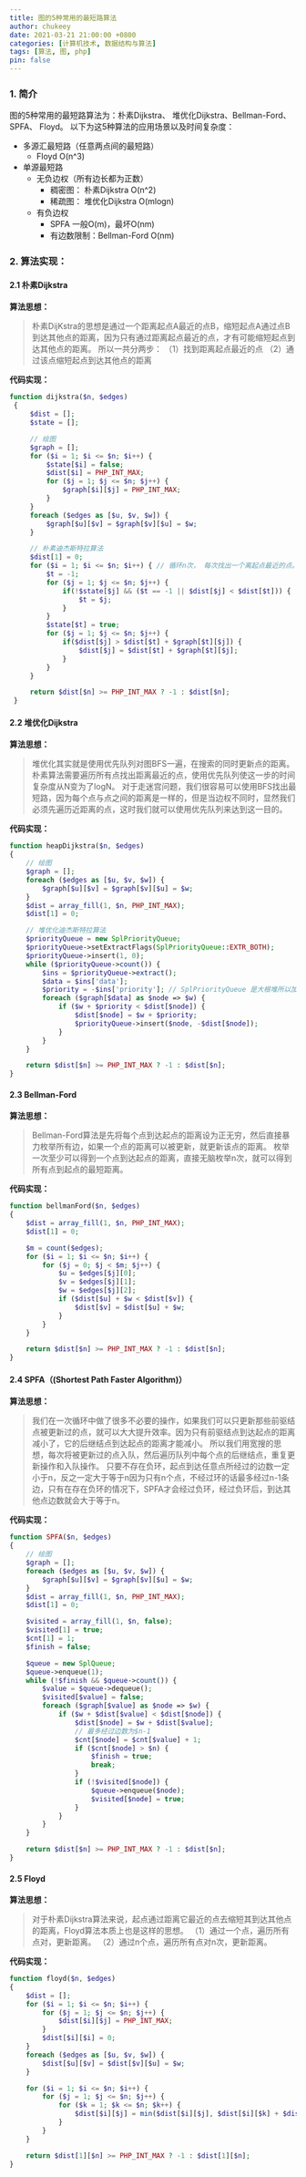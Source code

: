```yaml
---
title: 图的5种常用的最短路算法
author: chukeey
date: 2021-03-21 21:00:00 +0800
categories: [计算机技术, 数据结构与算法]
tags: [算法, 图, php]
pin: false
---
```


### 1. 简介
图的5种常用的最短路算法为：朴素Dijkstra、 堆优化Dijkstra、Bellman-Ford、SPFA、 Floyd。
以下为这5种算法的应用场景以及时间复杂度：
- 多源汇最短路（任意两点间的最短路）
    - Floyd  O(n^3)
- 单源最短路
    - 无负边权（所有边长都为正数）
        - 稠密图： 朴素Dijkstra  O(n^2)
        - 稀疏图： 堆优化Dijkstra  O(mlogn)
    - 有负边权
        - SPFA  一般O(m)，最坏O(nm)
        - 有边数限制：Bellman-Ford  O(nm)

### 2. 算法实现：
#### 2.1 朴素Dijkstra
**算法思想：**
> 朴素DijKstra的思想是通过一个距离起点A最近的点B，缩短起点A通过点B到达其他点的距离，因为只有通过距离起点最近的点，才有可能缩短起点到达其他点的距离。
    所以一共分两步：
    （1）找到距离起点最近的点
    （2）通过该点缩短起点到达其他点的距离

**代码实现：**
```php
function dijkstra($n, $edges)
 {
     $dist = [];
     $state = [];

     // 绘图
     $graph = [];
     for ($i = 1; $i <= $n; $i++) {
         $state[$i] = false;
         $dist[$i] = PHP_INT_MAX;
         for ($j = 1; $j <= $n; $j++) {
             $graph[$i][$j] = PHP_INT_MAX;
         }
     }
     foreach ($edges as [$u, $v, $w]) {
         $graph[$u][$v] = $graph[$v][$u] = $w;
     }

     // 朴素迪杰斯特拉算法
     $dist[1] = 0;
     for ($i = 1; $i <= $n; $i++) { // 循环n次， 每次找出一个离起点最近的点。
         $t = -1;
         for ($j = 1; $j <= $n; $j++) {
             if(!$state[$j] && ($t == -1 || $dist[$j] < $dist[$t])) {
                 $t = $j;
             }
         }
         $state[$t] = true;
         for ($j = 1; $j <= $n; $j++) {
             if($dist[$j] > $dist[$t] + $graph[$t][$j]) {
                 $dist[$j] = $dist[$t] + $graph[$t][$j];
             }
         }
     }

     return $dist[$n] >= PHP_INT_MAX ? -1 : $dist[$n];
 }
```

#### 2.2 堆优化Dijkstra
 **算法思想：**
 > 堆优化其实就是使用优先队列对图BFS一遍，在搜索的同时更新点的距离。朴素算法需要遍历所有点找出距离最近的点，使用优先队列使这一步的时间复杂度从N变为了logN。
   对于走迷宫问题，我们很容易可以使用BFS找出最短路，因为每个点与点之间的距离是一样的，但是当边权不同时，显然我们必须先遍历近距离的点，这时我们就可以使用优先队列来达到这一目的。

**代码实现：**
```php
function heapDijkstra($n, $edges)
{
    // 绘图
    $graph = [];
    foreach ($edges as [$u, $v, $w]) {
        $graph[$u][$v] = $graph[$v][$u] = $w;
    }
    $dist = array_fill(1, $n, PHP_INT_MAX);
    $dist[1] = 0;

    // 堆优化迪杰斯特拉算法
    $priorityQueue = new SplPriorityQueue;
    $priorityQueue->setExtractFlags(SplPriorityQueue::EXTR_BOTH);
    $priorityQueue->insert(1, 0);
    while ($priorityQueue->count()) {
        $ins = $priorityQueue->extract();
        $data = $ins['data'];
        $priority = -$ins['priority']; // SplPriorityQueue 是大根堆所以加负号
        foreach ($graph[$data] as $node => $w) {
            if ($w + $priority < $dist[$node]) {
                $dist[$node] = $w + $priority;
                $priorityQueue->insert($node, -$dist[$node]);
            }
        }
    }

    return $dist[$n] >= PHP_INT_MAX ? -1 : $dist[$n];
}
```

#### 2.3 Bellman-Ford
 **算法思想：**
 > Bellman-Ford算法是先将每个点到达起点的距离设为正无穷，然后直接暴力枚举所有边，如果一个点的距离可以被更新，就更新该点的距离。
   枚举一次至少可以得到一个点到达起点的距离，直接无脑枚举n次，就可以得到所有点到起点的最短距离。

**代码实现：**
```php
function bellmanFord($n, $edges)
{
    $dist = array_fill(1, $n, PHP_INT_MAX);
    $dist[1] = 0;

    $m = count($edges);
    for ($i = 1; $i <= $n; $i++) {
        for ($j = 0; $j < $m; $j++) {
            $u = $edges[$j][0];
            $v = $edges[$j][1];
            $w = $edges[$j][2];
            if ($dist[$u] + $w < $dist[$v]) {
                $dist[$v] = $dist[$u] + $w;
            }
        }
    }

    return $dist[$n] >= PHP_INT_MAX ? -1 : $dist[$n];
}
```

#### 2.4 SPFA（(Shortest Path Faster Algorithm)）
 **算法思想：**
 > 我们在一次循环中做了很多不必要的操作，如果我们可以只更新那些前驱结点被更新过的点，就可以大大提升效率。因为只有前驱结点到达起点的距离减小了，它的后继结点到达起点的距离才能减小。
   所以我们用宽搜的思想，每次将被更新过的点入队，然后遍历队列中每个点的后继结点，重复更新操作和入队操作。
   只要不存在负环，起点到达任意点所经过的边数一定小于n，反之一定大于等于n因为只有n个点，不经过环的话最多经过n-1条边，只有在存在负环的情况下，SPFA才会经过负环，经过负环后，到达其他点边数就会大于等于n。

**代码实现：**
```php
function SPFA($n, $edges)
{
    // 绘图
    $graph = [];
    foreach ($edges as [$u, $v, $w]) {
        $graph[$u][$v] = $graph[$v][$u] = $w;
    }
    $dist = array_fill(1, $n, PHP_INT_MAX);
    $dist[1] = 0;

    $visited = array_fill(1, $n, false);
    $visited[1] = true;
    $cnt[1] = 1;
    $finish = false;

    $queue = new SplQueue;
    $queue->enqueue(1);
    while (!$finish && $queue->count()) {
        $value = $queue->dequeue();
        $visited[$value] = false;
        foreach ($graph[$value] as $node => $w) {
            if ($w + $dist[$value] < $dist[$node]) {
                $dist[$node] = $w + $dist[$value];
                // 最多经过边数为$n-1
                $cnt[$node] = $cnt[$value] + 1;
                if ($cnt[$node] > $n) {
                    $finish = true;
                    break;
                }
                if (!$visited[$node]) {
                    $queue->enqueue($node);
                    $visited[$node] = true;
                }
            }
        }
    }

    return $dist[$n] >= PHP_INT_MAX ? -1 : $dist[$n];
}
```

#### 2.5 Floyd
 **算法思想：**
 > 对于朴素Dijkstra算法来说，起点通过距离它最近的点去缩短其到达其他点的距离，Floyd算法本质上也是这样的思想。
  （1）通过一个点，遍历所有点对，更新距离。
  （2）通过n个点，遍历所有点对n次，更新距离。

**代码实现：**
```php
function floyd($n, $edges)
{
    $dist = [];
    for ($i = 1; $i <= $n; $i++) {
        for ($j = 1; $j <= $n; $j++) {
            $dist[$i][$j] = PHP_INT_MAX;
        }
        $dist[$i][$i] = 0;
    }
    foreach ($edges as [$u, $v, $w]) {
        $dist[$u][$v] = $dist[$v][$u] = $w;
    }

    for ($i = 1; $i <= $n; $i++) {
        for ($j = 1; $j <= $n; $j++) {
            for ($k = 1; $k <= $n; $k++) {
                $dist[$i][$j] = min($dist[$i][$j], $dist[$i][$k] + $dist[$k][$j]);
            }
        }
    }

    return $dist[1][$n] >= PHP_INT_MAX ? -1 : $dist[1][$n];
}
```
